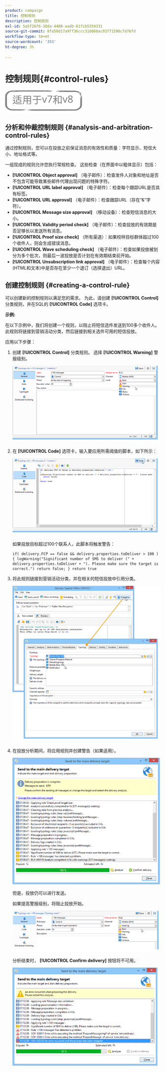 ```yaml
---
product: campaign
title: 控制规则
description: 控制规则
exl-id: 5a5f26f6-38da-4488-aadb-81fcb5359331
source-git-commit: 8fa50d17a9ff36ccc310860ac93771590cfd76fd
workflow-type: tm+mt
source-wordcount: '353'
ht-degree: 3%

---
```


# 控制规则{#control-rules}

![](../../assets/common.svg)

## 分析和仲裁控制规则 {#analysis-and-arbitration-control-rules}

通过控制规则，您可以在投放之前保证消息的有效性和质量：字符显示、短信大小、地址格式等。

一组现成的规则允许您执行常规检查。 这些检查（在界面中以粗体显示）包括：

* **[!UICONTROL Object approval]** （电子邮件）：检查发件人对象和地址是否不包含可能导致某些邮件代理出现问题的特殊字符。
* **[!UICONTROL URL label approval]** （电子邮件）：检查每个跟踪URL是否具有标签。
* **[!UICONTROL URL approval]** （电子邮件）：检查跟踪URL（存在“&amp;”字符）。
* **[!UICONTROL Message size approval]** （移动设备）：检查短信消息的大小。
* **[!UICONTROL Validity period check]** （电子邮件）：检查投放的有效期是否足够长以发送所有消息。
* **[!UICONTROL Proof size check]** （所有渠道）：如果校样目标群体超过100个收件人，则会生成错误消息。
* **[!UICONTROL Wave scheduling check]** （电子邮件）：检查如果投放被划分为多个批次，则最后一波投放是否计划在有效期结束前开始。
* **[!UICONTROL Unsubscription link approval]** （电子邮件）：检查每个内容(HTML和文本)中是否存在至少一个退订（选择退出）URL。

## 创建控制规则 {#creating-a-control-rule}

可以创建新的控制规则以满足您的需求。 为此，请创建 **[!UICONTROL Control]** 分类规则，并在SQL的 **[!UICONTROL Code]** 选项卡。

**示例:**

在以下示例中，我们将创建一个规则，以阻止将短信选件发送到100多个收件人。 此规则将链接到营销活动分类，然后链接到相关选件可用的短信投放。

应用以下步骤：

1. 创建 **[!UICONTROL Control]** 分类规则。 选择 **[!UICONTROL Warning]** 警报级别。

   ![](assets/campaign_opt_create_control_01.png)

1. 在 **[!UICONTROL Code]** 选项卡，输入要应用所需阈值的脚本，如下所示：

   ![](assets/campaign_opt_create_control_02.png)

   如果投放目标超过100个联系人，此脚本将触发警告：

   ```
   if( delivery.FCP == false && delivery.properties.toDeliver > 100 ) { logWarning("Significant number of SMS to deliver (" + delivery.properties.toDeliver + "). Please make sure the target is correct.") return false; } return true
   ```

1. 将此规则链接到营销活动分类，并在相关的短信投放中引用分类。

   ![](assets/campaign_opt_create_control_03.png)

1. 在投放分析期间，将应用规则并创建警告（如果适用）。

   ![](assets/campaign_opt_create_control_04.png)

   但是，投放仍可以进行发送。

   如果提高警报级别，将阻止投放开始。

   ![](assets/campaign_opt_create_control_05.png)

   分析结束时， **[!UICONTROL Confirm delivery]** 按钮将不可用。

   ![](assets/campaign_opt_create_control_06.png)
